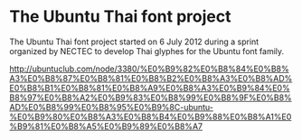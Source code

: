 # The Ubuntu Thai font project
The Ubuntu Thai font project started on 6 July 2012 during a sprint organized by NECTEC
to develop Thai glyphes for the Ubuntu font family.

http://ubuntuclub.com/node/3380/%E0%B9%82%E0%B8%84%E0%B8%A3%E0%B8%87%E0%B8%81%E0%B8%B2%E0%B8%A3%E0%B8%AD%E0%B8%B1%E0%B8%81%E0%B8%A9%E0%B8%A3%E0%B9%84%E0%B8%97%E0%B8%A2%E0%B9%83%E0%B8%99%E0%B8%9F%E0%B8%AD%E0%B8%99%E0%B8%95%E0%B9%8C-ubuntu-%E0%B9%80%E0%B8%A3%E0%B8%B4%E0%B9%88%E0%B8%A1%E0%B9%81%E0%B8%A5%E0%B9%89%E0%B8%A7

